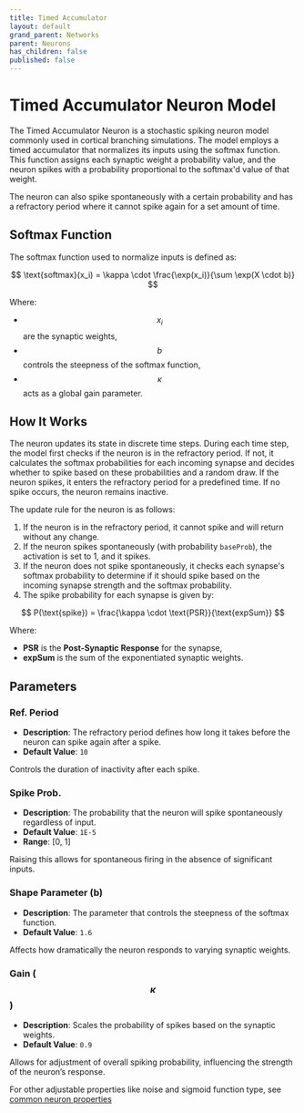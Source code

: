 ```yaml
---
title: Timed Accumulator
layout: default
grand_parent: Networks
parent: Neurons
has_children: false
published: false
---
```


# Timed Accumulator Neuron Model

The Timed Accumulator Neuron is a stochastic spiking neuron model commonly used in cortical branching simulations. The model employs a timed accumulator that normalizes its inputs using the softmax function. This function assigns each synaptic weight a probability value, and the neuron spikes with a probability proportional to the softmax'd value of that weight. 

The neuron can also spike spontaneously with a certain probability and has a refractory period where it cannot spike again for a set amount of time.

## Softmax Function

The softmax function used to normalize inputs is defined as:

$$
\text{softmax}(x_i) = \kappa \cdot \frac{\exp(x_i)}{\sum \exp(X \cdot b)}
$$

Where:
- $$ x_i $$ are the synaptic weights,
- $$ b $$ controls the steepness of the softmax function,
- $$ \kappa $$ acts as a global gain parameter.

## How It Works

The neuron updates its state in discrete time steps. During each time step, the model first checks if the neuron is in the refractory period. If not, it calculates the softmax probabilities for each incoming synapse and decides whether to spike based on these probabilities and a random draw. If the neuron spikes, it enters the refractory period for a predefined time. If no spike occurs, the neuron remains inactive.

The update rule for the neuron is as follows:

1. If the neuron is in the refractory period, it cannot spike and will return without any change.
2. If the neuron spikes spontaneously (with probability `baseProb`), the activation is set to 1, and it spikes.
3. If the neuron does not spike spontaneously, it checks each synapse's softmax probability to determine if it should spike based on the incoming synapse strength and the softmax probability.
4. The spike probability for each synapse is given by:

$$
P(\text{spike}) = \frac{\kappa \cdot \text{PSR}}{\text{expSum}}
$$

Where:
- **PSR** is the **Post-Synaptic Response** for the synapse,
- **expSum** is the sum of the exponentiated synaptic weights.

## Parameters

### Ref. Period

- **Description**: The refractory period defines how long it takes before the neuron can spike again after a spike.
- **Default Value**: `10`

Controls the duration of inactivity after each spike.

### Spike Prob.

- **Description**: The probability that the neuron will spike spontaneously regardless of input.
- **Default Value**: `1E-5`
- **Range**: [0, 1]

Raising this allows for spontaneous firing in the absence of significant inputs.

### Shape Parameter (b)

- **Description**: The parameter that controls the steepness of the softmax function.
- **Default Value**: `1.6`

Affects how dramatically the neuron responds to varying synaptic weights.

### Gain ($$ \kappa $$)

- **Description**: Scales the probability of spikes based on the synaptic weights.
- **Default Value**: `0.9`

Allows for adjustment of overall spiking probability, influencing the strength of the neuron’s response.


For other adjustable properties like noise and sigmoid function type, see [common neuron properties](/docs/network/neurons/index#common-neuron-properties)



